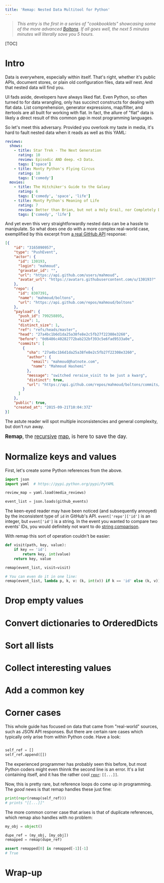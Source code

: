 ```yaml
---
title: 'Remap: Nested Data Multitool for Python'
---
```


> *This entry is the first in a series of "cookbooklets" showcasing
> some of the more advanced [Boltons][boltons]. If all goes well, the
> next 5 minutes minutes will literally save you 5 hours.*

[TOC]


[boltons]: https://boltons.readthedocs.org

# Intro

Data is everywhere, especially within itself. That's right, whether
it's public APIs, document stores, or plain old configuration files,
data *will* nest. And that nested data will find you.

UI fads aside, developers have always liked flat. Even Python, so
often turned to for data wrangling, only has succinct constructs for
dealing with flat data. List comprehension, generator expressions,
map/filter, and itertools are all built for working with flat. In
fact, the allure of "flat" data is likely a direct result of this
common gap in most programming languages.

So let's meet this adversary. Provided you overlook my taste in media,
it's hard to fault nested data when it reads as well as this YAML:

```yaml
reviews:
  shows:
    - title: Star Trek - The Next Generation
      rating: 10
      review: Episodic AND deep. <3 Data.
      tags: ['space']
    - title: Monty Python's Flying Circus
      rating: 10
      tags: ['comedy']
  movies:
    - title: The Hitchiker's Guide to the Galaxy
      rating: 6
      tags: ['comedy', 'space', 'life']
    - title: Monty Python's Meaning of Life
      rating: 7
      review: Better than Brian, but not a Holy Grail, nor Completely Different.
      tags: ['comedy', 'life']
```

And yet even this very straightforwardly nested data can be a hassle
to manipulate. So what does one do with a more complex real-world
case, exemplified by this excerpt from [a real GitHub API][events_api]
response:

[events_api]: https://api.github.com/users/mahmoud/events

```json
[{
    "id": "3165090957",
    "type": "PushEvent",
    "actor": {
      "id": 130193,
      "login": "mahmoud",
      "gravatar_id": "",
      "url": "https://api.github.com/users/mahmoud",
      "avatar_url": "https://avatars.githubusercontent.com/u/130193?"
    },
    "repo": {
      "id": 8307391,
      "name": "mahmoud/boltons",
      "url": "https://api.github.com/repos/mahmoud/boltons"
    },
    "payload": {
      "push_id": 799258895,
      "size": 1,
      "distinct_size": 1,
      "ref": "refs/heads/master",
      "head": "27a4bc1b6d1da25a38fe8e2c5fb27f22308e3260",
      "before": "0d6486c40282772bab232bf393c5e6fad9533a0e",
      "commits": [
        {
          "sha": "27a4bc1b6d1da25a38fe8e2c5fb27f22308e3260",
          "author": {
            "email": "mahmoud@hatnote.com",
            "name": "Mahmoud Hashemi"
          },
          "message": "switched reraise_visit to be just a kwarg",
          "distinct": true,
          "url": "https://api.github.com/repos/mahmoud/boltons/commits/27a4bc1b6d1da25a38fe8e2c5fb27f22308e3260"
        }
      ]
    },
    "public": true,
    "created_at": "2015-09-21T10:04:37Z"
}]
```

The astute reader will spot multiple inconsistencies and general complexity,
but don't run away.

<big>**Remap**, the [recursive][recursive] [map][map], is here to save the day.</big>

[recursive]: https://en.wikipedia.org/wiki/Recursion_(computer_science)
[map]: https://docs.python.org/2/library/functions.html#map

# Normalize keys and values

First, let's create some Python references from the above.

```python
import json
import yaml  # https://pypi.python.org/pypi/PyYAML

review_map = yaml.load(media_reviews)

event_list = json.loads(github_events)
```

The keen-eyed reader may have been noticed (and subsequently annoyed)
by the inconsistent type of `id` in GitHub's
API. `event['repo']['id']` is an integer, but `event['id']` is a
string. In the event you wanted to compare two events' IDs, you would
definitely not want to do [string comparison][string_cmp].

With remap this sort of operation couldn't be easier:

```python
def visit(path, key, value):
    if key == 'id':
        return key, int(value)
    return key, value

remap(event_list, visit=visit)

# You can even do it in one line:
remap(event_list, lambda p, k, v: (k, int(v)) if k == 'id' else (k, v))
```

[string_cmp]: https://en.wikipedia.org/wiki/Lexicographical_order

# Drop empty values

# Convert dictionaries to OrderedDicts

# Sort all lists

# Collect interesting values

# Add a common key

# Corner cases

This whole guide has focused on data that came from "real-world"
sources, such as JSON API responses. But there are certain rare cases
which typically only arise from within Python code. Have a look:

```python

self_ref = []
self_ref.append([])
```

The experienced programmer has probably seen this before, but most
Python coders might even thinnk the second line is an error. It's a
list containing itself, and it has the rather cool [`repr`][repr]:
`[[...]]`.

Now, this is pretty rare, but reference loops do come up in
programming. The *good* news is that remap handles these just fine:

```python
print(repr(remap(self_ref)))
# prints "[[...]]"
```

The more common corner case that arises is that of duplicate
references, which remap also handles with no problem:

```python
my_obj = object()

dupe_ref = (my_obj, [my_obj])
remapped = remap(dupe_ref)

assert remapped[0] is remapped[-1][-1]
# True
```

[repr]: https://docs.python.org/2/reference/datamodel.html#object.__repr__

# Wrap-up
